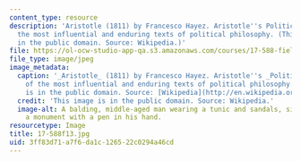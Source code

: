 ```yaml
---
content_type: resource
description: 'Aristotle (1811) by Francesco Hayez. Aristotle''s Politics is one of
  the most influential and enduring texts of political philosophy. (This image is
  in the public domain. Source: Wikipedia.)'
file: https://ol-ocw-studio-app-qa.s3.amazonaws.com/courses/17-588-field-seminar-in-comparative-politics-fall-2013/3ff83d71a7f6da1c126522c0294a46cd_17-588f13.jpg
file_type: image/jpeg
image_metadata:
  caption: '_Aristotle_ (1811) by Francesco Hayez. Aristotle''s _Politics_ is one
    of the most influential and enduring texts of political philosophy. (This image
    is in the public domain. Source: [Wikipedia](http://en.wikipedia.org/wiki/File:Francesco_Hayez_001.jpg).)'
  credit: 'This image is in the public domain. Source: Wikipedia.'
  image-alt: A balding, middle-aged man wearing a tunic and sandals, sits against
    a monument with a pen in his hand.
resourcetype: Image
title: 17-588f13.jpg
uid: 3ff83d71-a7f6-da1c-1265-22c0294a46cd
---
```

